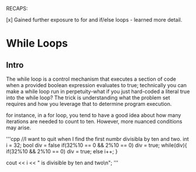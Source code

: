 RECAPS:

[x] Gained further exposure to for and if/else loops - learned more detail. 

# While Loops

## Intro

The while loop is a control mechanism that executes a section of code when a provided boolean expression evaluates to true;
technically you can make a while loop run in perpetuity-what if you just hard-coded a literal true into the while loop?
The trick is understanding what the problem set requires and how you leverage that to determine program execution. 

for instance, in a for loop, you tend to have a good idea about how many iterations are needed to count to ten. However, more nuanced conditions may arise. 

'''cpp
//I want to quit when I find the first numbr divisibla by ten and two.
int i = 32;
bool div = false
if(32%10 == 0 && 2%10 == 0) div = true;
while(div){
	if(32%10 && 2%10 == 0) div = true;
	else i++;
}

cout << i << " is divisible by ten and two\n";
'''



